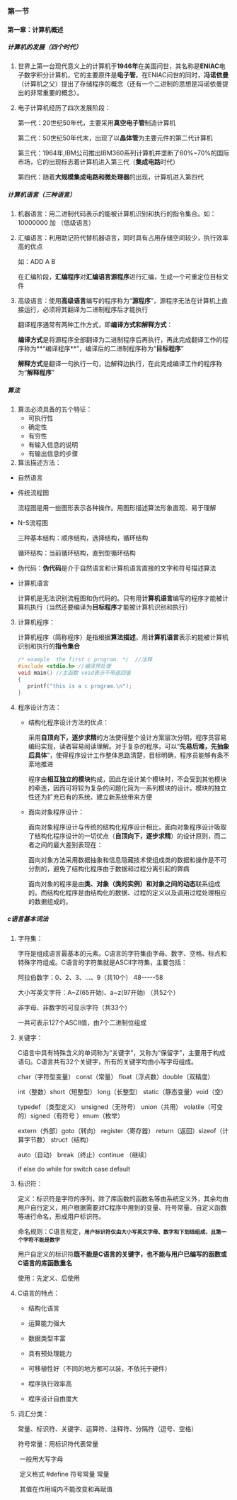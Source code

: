 ### 第一节

#### 第一章：计算机概述

##### 计算机的发展（四个时代）

1. 世界上第一台现代意义上的计算机于**1946年**在美国问世，其名称是**ENIAC**电子数字积分计算机，它的主要原件是**电子管**。在ENIAC问世的同时，**冯诺依曼**（计算机之父）提出了存储程序的概念（还有一个二进制的思想是冯诺依曼提出的非常重要的概念）。

2. 电子计算机经历了四次发展阶段：

   第一代：20世纪50年代，主要采用**真空电子管**制造计算机

   第二代：50世纪50年代末，出现了以**晶体管**为主要元件的第二代计算机

   第三代：1964年,IBM公司推出IBM360系列计算机并垄断了60%~70%的国际市场，它的出现标志着计算机进入第三代（**集成电路**时代）

   第四代：随着**大规模集成电路和微处理器**的出现，计算机进入第四代

##### 计算机语言（三种语言）

1. 机器语言：用二进制代码表示的能被计算机识别和执行的指令集合。如：10000000 加  （低级语言）

2. 汇编语言：利用助记符代替机器语言，同时具有占用存储空间较少，执行效率高的优点

   如：ADD  A B

   在汇编阶段，**汇编程序**对**汇编语言源程序**进行汇编，生成一个可重定位目标文件

3. 高级语言：使用**高级语言**编写的程序称为“**源程序**”，源程序无法在计算机上直接运行，必须将其翻译为二进制程序后才能执行

   翻译程序通常有两种工作方式，即**编译方式和解释方式**：

   **编译方式**是将源程序全部翻译为二进制程序后再执行，再此完成翻译工作的程序称为**“编译程序**”，编译后的二进制程序称为“**目标程序**”

   **解释方式**是翻译一句执行一句，边解释边执行，在此完成编译工作的程序称为“**解释程序**”

##### 算法

1. 算法必须具备的五个特征：
   - 可执行性
   - 确定性
   - 有穷性
   - 有输入信息的说明
   - 有输出信息的步骤
2. 算法描述方法：

- 自然语言

- 传统流程图

  流程图是用一些图形表示各种操作。用图形描述算法形象直观、易于理解

- N-S流程图

  三种基本结构：顺序结构，选择结构，循环结构

   循环结构：当前循环结构，直到型循环结构

- 伪代码：**伪代码**是介于自然语言和计算机语言直接的文字和符号描述算法

- 计算机语言

  计算机是无法识别流程图和伪代码的。只有用**计算机语言**编写的程序才能被计算机执行（当然还要编译为**目标程序**才能被计算机识别和执行）

3. 计算机程序：

   计算机程序（简称程序）是指根据**算法描述**，用**计算机语言**表示的能被计算机识别和执行的**指令集合**

   ```c
   /* example  the first c program. */  //注释
   #include <stdio.h> //编译预处理
   void main() //主函数 void表示不带返回值
   {
      printf("this is a c program.\n");
   }
   ```

4. 程序设计方法：

   - 结构化程序设计方法的优点：

     采用**自顶向下，逐步求精**的方法使得整个设计方案层次分明，程序员容易编码实现，读者容易阅读理解。对于复杂的程序，可以“**先易后难，先抽象后具体**”，使得程序设计工作整体思路清楚，目标明确，程序员能够有条不紊地推进

     程序由**相互独立的模块**构成，因此在设计某个模块时，不会受到其他模块的牵连，因而可将较为复杂的问题化简为一系列模块的设计。模块的独立性还为扩充已有的系统、建立新系统带来方便

   - 面向对象程序设计：

     面向对象程序设计与传统的结构化程序设计相比，面向对象程序设计吸取了结构化程序设计的一切优点（**自顶向下，逐步求精**）的设计原则，而二者之间的最大差别表现在：

     面向对象方法采用数据抽象和信息隐藏技术使组成类的数据和操作是不可分割的，避免了结构化程序由于数据和过程分离引起的弊病

     面向对象的程序是由**类、对象（类的实例）和对象之间的动态**联系组成的。而结构化程序是由结构化的数据、过程的定义以及调用过程处理相应的数据组成的。

##### c语言基本词法

1. 字符集：

   字符是组成语言最基本的元素。C语言的字符集由字母、数字、空格、标点和特殊字符组成。C语言的字符集就是ASCII字符集，主要包括：

   阿拉伯数字：0、2、3、...、9（共10个）  48-----58

   大小写英文字符：A~Z(65开始)、a~z(97开始)  （共52个）

   非字母、非数字的可显示字符（共33个）

   一共可表示127个ASCII值，由7个二进制位组成

2. 关键字：

   C语言中具有特殊含义的单词称为“关键字”，又称为“保留字”，主要用于构成语句。C语言共有32个关键字，所有的关键字均由小写字母组成。

   char（字符型变量）  const（常量）  float（浮点数）double（双精度） 

   int（整数）short（短整型）  long（长整型）   static（静态变量）void（空）

   typedef （类型定义） unsigned（无符号）  union（共用） volatile（可变的）signed（有符号  ）enum（枚举）

   extern（外部）goto（转向）    register（寄存器）  return（返回）sizeof（计算字节数）    struct（结构） 

   auto（自动）  break（终止）continue （继续）

   if  else   do  while  for  switch  case  default  

3. 标识符：

   定义：标识符是字符的序列，除了库函数的函数名等由系统定义外，其余均由用户自行定义，用户根据需要对C程序中用到的变量、符号常量、自定义函数等进行命名，形成用户标识符。

   命名规则：C语言规定，**`用户标识符仅由大小写英文字母、数字和下划线组成，且第一个字符不能是数字`**

   用户自定义的标识符**既不能是C语言的关键字，也不能与用户已编写的函数或C语言的库函数重名**

   使用：先定义、后使用

4. C语言的特点：

   - 结构化语言

   - 运算能力强大

   - 数据类型丰富

   - 具有预处理能力

   - 可移植性好（不同的地方都可以装，不依托于硬件）

   - 程序执行效率高

   - 程序设计自由度大

5. 词汇分类：

   常量、标识符、关键字、运算符、注释符、分隔符（逗号、空格）

   符号常量：用标识符代表常量

   ​                   一般用大写字母

   ​                   定义格式   #define  符号常量 常量

   ​                   其值在作用域内不能改变和再赋值

   

   

   ​      

   

​    

   

​    










